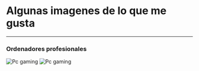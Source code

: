 # Algunas imagenes de lo que me gusta
---
### Ordenadores profesionales
![Pc gaming](https://encrypted-tbn0.gstatic.com/images?q=tbn:ANd9GcQNyqT3LNj9JEnJHKOTxJAhuF78chmUlNctDg&s)
![Pc gaming](https://encrypted-tbn0.gstatic.com/images?q=tbn:ANd9GcQNyqT3LNj9JEnJHKOTxJAhuF78chmUlNctDg&s)
